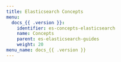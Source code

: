 ```yaml
---
title: Elasticsearch Concepts
menu:
  docs_{{ .version }}:
    identifier: es-concepts-elasticsearch
    name: Concepts
    parent: es-elasticsearch-guides
    weight: 20
menu_name: docs_{{ .version }}
---
```

